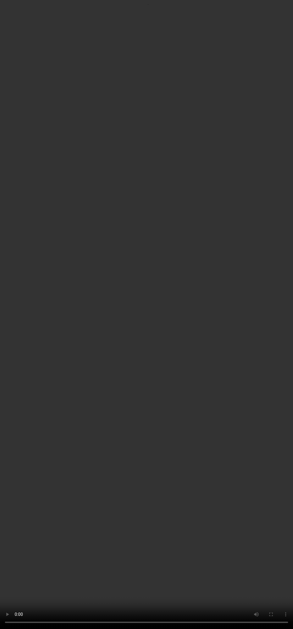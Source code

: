 # Rubric 10: **Code**

<video src="${PRIVATE_CODE_VIDEO}" frameborder="0" allowfullscreen style="position: absolute; top: 0; left: 0; width: 100%; height: 100%; border: none; object-fit: cover;" controls="" controlslist="nodownload nofullscreen" style="width: 100%" />

##### **What is a tool call/ tool code?**

* To generate the responses, there are API calls made that contain following components (1) Tools, (2) Tool Methods, (3) Parameters, and (4) Processing/Reasoning Logic.
* To generate good quality responses the model needs to use the right tools ensuring the response generated aligns with the user’s query.

#### **Intent of Code Quality:**

* The goal of tool calls is to ensure that the code provided in the response utilises the most appropriate **tools, functions, and parameters** to fulfil the user's intent.
* The response should effectively capture and execute the user's request by leveraging the correct coding elements. This evaluation ensures that the code is efficient, accurate, and relevant to the task, providing the best possible outcome based on the user's prompt and context.

##### **💡 IMPORTANT**

:::danger
1. Check whether the code includes the right information to address the user's request.
   * Examples: google\_flights.search, google\_hotels.search\_hotels, gemkick\_corpus.search, etc
2. Check whether the code uses the correct parameters to address the user's request. Checking the comment in the code and the output of the code execution can help you assess the code accuracy. *Don't assess the verbosity or formatting of the 'output' because it's not the output to the user.*
   * Taking google\_flights.search for example, the function parameters are destination, origin, latest\_departure\_date, etc
:::

### **How should you approach this rubric?**

1. There are three parts to a code, (i)Tools, (ii)Functions, (iii)Parameters.
2. If a wrong tool has been used as the first tool call, mark it as a Major issue
3. If a wrong tool has been used as the first tool call, but the model eventually deploys the correct tool later, mark it as minor issues.
4. If there are missing functions and parameters in a correct tool, mark it as minor issue
5. Pay attention to multi-tool usage in the task, where more than one tool has been used. The efficiency of tool use sequence should be judged and inefficient sequence of tool usage should be penalised.

💡 For example, if the user requests for videos in their prompt, the model should use YouTube to generate the most ideal response. Using google search for videos might not generate the most relevant and good quality videos.&#x20;

#### **Tools available to the model:**

| Tools available to the model | Purpose most ideal for                                                                                                                                                                                                                                                                                            |
| ---------------------------- | ----------------------------------------------------------------------------------------------------------------------------------------------------------------------------------------------------------------------------------------------------------------------------------------------------------------- |
| Youtube 📹                   | Search for videos, associated information, and YouTube content                                                                                                                                                                                                                                                    |
| Google\_maps 🗺️             | Location searches, directions                                                                                                                                                                                                                                                                                     |
| Google\_search 🔎            | Search the web and provide relevant results                                                                                                                                                                                                                                                                       |
| Google\_flights ✈️           | Search for flights, compare prices, and look at other flight related data (like flight durations)                                                                                                                                                                                                                 |
| Google\_hotels 🏨            | Search for hotels and compare prices                                                                                                                                                                                                                                                                              |
| Browsing\_tool 📚            | For fetching URL content and summarisation                                                                                                                                                                                                                                                                        |
| Workspace\_tool ✏️           | Interact with Google Slides, Docs, Sheets, Gmail. The content\_fetcher library enables retrieving the full content or metadata of items. These could be files uploaded by the user, images, code files, documents from Google Drive, or emails from Gmail. Also, ‘gemkick\_corpus’ fetches Google workspace data. |
| Data Commons(rare) 📚        | Utilize public data sets                                                                                                                                                                                                                                                                                          |

:::tip
**Note**: This is not an exhaustive list, it may use tools that are not mentioned here. If the model uses a **new tool** that is **relevant to the query**, do not penalise the model.
:::

### **Rating Criteria with Examples**

> User Query: *"**Find the cheapest flights from New York to Tokyo departing before April 30**."*

| Category           | Criteria                                                                                                                                                                                                                                                                                                                                                                                                           | Example                                                                                                                           | To-Check                                                                                                                                         | Explanation                                                                                                                          |
| ------------------ | ------------------------------------------------------------------------------------------------------------------------------------------------------------------------------------------------------------------------------------------------------------------------------------------------------------------------------------------------------------------------------------------------------------------ | :-------------------------------------------------------------------------------------------------------------------------------- | :----------------------------------------------------------------------------------------------------------------------------------------------- | :----------------------------------------------------------------------------------------------------------------------------------- |
| **No issues**      | The code successfully captures as much as possible from the user intent and uses the correct tool(s), functions(s) and parameter(s) to create a useful response. **\|** In multi-tool scenarios, the model sequences the tool calls efficiently and takes into account all dependencies when setting the tool call order.                                                                                          | google\_flights.search\_flights( origin="New York", destination="Tokyo", latest\_departure\_date="2025-04-30", sort\_by="price" ) | **Tool**: google\_flights;  **Function**: search\_flights;  **Parameters**: origin, destination, latest\_departure\_date, sort\_by               | All relevant parameters are provided using the correct tool and function. The tool matches the task, and there is no missing logic.  |
| **Minor Issues**   | The code partially satisfies the user intent. Better tool functions or parameters that would have more completely satisfied the intent of the user and resulted in a more useful response. **\|** In multi-tool scenarios, the model could have sequenced the tool calls more efficiently or didn’t take into account a dependency that made the response not fully satisfy the user intent.                       | google\_flights.search\_flights( origin="New York", destination="Tokyo" )                                                         | **Tool**: google\_flights ✅ **Function**: search\_flights ✅ **Parameters**: Missing latest\_departure\_date, which was part of the user intent ❌ | Correct tool and function used, but missed a time-sensitive parameter (latest\_departure\_date). The user intent is partially met.   |
| **Major Issues**   | The code fails to satisfy the user intent and doesn’t generate a useful response. The code involves the incorrect tool, tool functions(s), and/or is missing multiple critical parameters given the prompt & conversation. **\|** In multi-tool scenarios, the model didn’t sequence the tool in the right order and didn’t take into account any dependencies, make the response fail to satisfy the user intent. | google\_search.search( query="cheapest flights from New York to Tokyo before April 30" )                                          | **Tool**: google\_search ❌ Should have used google\_flights.search\_flights ❗ No structured data or flight comparisons can be retrieved this way | Wrong tool used entirely. Web search won’t return structured flight info or allow sorting by price. Intent not fulfilled.            |
| **Not Applicable** | If no code/tool call is present.                                                                                                                                                                                                                                                                                                                                                                                   | no tool call/code present                                                                                                         | No tool code or tool call made                                                                                                                   | The prompt doesn’t require tool calls or tool call is missing                                                                        |

***

### **💡Key Things to Remember when Rating Code Quality**

1\. If the code doesn’t produce any errors, then assume that it’s a valid and available tool for the specific task that you are on. Meaning, don’t expect the model to know about this tool in a different task.
2\. If the code produces an error from using tools/functions/parameters that are not documented, then this is a major issue in tool code quality.
3\. Based on the name of the tools/functions/parameters, if it looks appropriate for the prompt and there are no errors, then it is no issue.